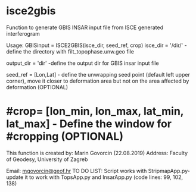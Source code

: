# isce2gbis
Function to generate GBIS INSAR input file from ISCE generated interferogram

 Usage: GBISinput = ISCE2GBIS(isce_dir, seed_ref, crop)
 isce_dir  = '/dir/' - define the directory with filt_topophase.unw.geo
 file

 output_dir = 'dir' -define the output dir for GBIS insar input file

 seed_ref = [Lon,Lat] - define the unwrapping seed point (default left
 upper corner), move it closer to deformation area but not on the area
 affected by deformation (OPTIONAL)

 #crop= [lon_min, lon_max, lat_min, lat_max] - Define the window for
 #cropping (OPTIONAL)
 =========================================================================
 This function is created by: Marin Govorcin (22.08.2019)
 Address: Faculty of Geodesy, University of Zagreb
 
 Email: mgovorcin@geof.hr
 TO DO LIST: Script works with StripmapApp.py- update it to work with
 TopsApp.py and InsarApp.py (code lines: 99, 102, 138)
